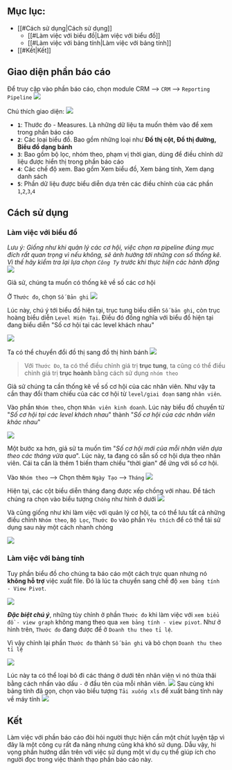 ## Mục lục:
- [[#Cách sử dụng|Cách sử dụng]]
	- [[#Làm việc với biểu đồ|Làm việc với biểu đồ]]
	- [[#Làm việc với bảng tính|Làm việc với bảng tính]]
- [[#Kết|Kết]]

## Giao diện phần báo cáo

Để truy cập vào phần báo cáo, chọn module CRM --> `CRM` --> `Reporting Pipeline` 
![](Screen-shot/Select%20reporting.png)

Chú thích giao diện:
![](Screen-shot/Chú%20thích%20giao%20diện.png)

- **`1`**: Thước đo - Measures. Là những dữ liệu ta muốn thêm vào để xem trong phần báo cáo
- **`2`**: Các loại biểu đồ. Bao gồm những loại như **Đồ thị cột, Đồ thị đường, Biểu đồ dạng bánh**
- **`3`**: Bao gồm bộ lọc, nhóm theo, phạm vị thời gian, dùng để điều chỉnh dữ liệu được hiển thị trong phần báo cáo
- **`4`**: Các chế độ xem. Bao gồm Xem biểu đồ, Xem bảng tính, Xem dạng danh sách
- **`5`**: Phần dữ liệu được biểu diễn dựa trên các điều chỉnh của các phần `1`,`2`,`3`,`4`

## Cách sử dụng

### Làm việc với biểu đồ
*Lưu ý: Giống như khi quản lý các cơ hội, việc chọn ra pipeline đúng mục đích rất quan trọng vì nếu không, sẽ ảnh hưởng tới những con số thống kê. Vì thế hãy kiểm tra lại lựa chọn `Công Ty` trước khi thực hiện các hành động*
![](Screen-shot/multi%20companies%20selection.png)

Giả sử, chúng ta muốn có thống kê về số các cơ hội

Ở `Thước đo`, chọn `Số Bản ghi`
![](Screen-shot/Chọn%20số%20bản%20ghi.png)

Lúc này, chú ý tới biểu đồ hiện tại, trục tung biểu diễn `Số bản ghi`, còn trục hoàng biểu diễn `Level Hiện Tại`. Điều đó đồng nghĩa  với biểu đồ hiện tại đang biểu diễn "Số cơ hội tại các level khách nhau"

![](Screen-shot/analyze%20axis.png)

Ta có thể chuyển đổi đồ thị sang đồ thị hình bánh
![](Screen-shot/Pie%20chart.png)


>Với `Thước Đo`, ta có thể điều chỉnh giá trị **trục tung**, ta cũng có thể điều chỉnh giá trị **trục hoành** bằng cách sử dụng `nhóm theo` 

Giả sử chúng ta cần thống kê về số cơ hội của các nhân viên. Như vậy ta cần thay đổi tham chiếu của các cơ hội từ `level/giai đoạn` sang `nhân viên`.

Vào phần `Nhóm theo`, chọn `Nhân viên kinh doanh`. Lúc này biểu đồ chuyển từ "*Số cơ hội tại các level khách nhau*" thành "*Số cơ hội của các nhân viên khác nhau*"

![](Screen-shot/Nhân%20viên%20kinh%20doanh%20theo%20cơ%20hội.png)

Một bước xa hơn, giả sử ta muốn tìm "*Số cơ hội mới của mỗi nhân viên dựa theo các tháng vừa qua*". 
Lúc này, ta đang có sẵn số cơ hội dựa theo nhân viên. Cái ta cần là thêm 1 biến tham chiếu "thời gian" để ứng với số cơ hội.

Vào `Nhóm theo` --> Chọn thêm `Ngày Tạo` --> `Tháng`
![](Screen-shot/Nhóm%20theo%20ngày%20tạo.png)

Hiện tại, các cột biểu diễn tháng đang được xếp chồng với nhau. Để tách chúng ra chọn vào biểu tượng `Chồng` như hình ở dưới
![](Screen-shot/bỏ%20cột%20chồng.png)

Và cũng giống như khi làm việc với quản lý cơ hội, ta có thể lưu tất cả những điều chỉnh `Nhóm theo`, `Bộ Lọc`, `Thước Đo` vào phần `Yêu thích` để có thể tái sử dụng sau này một cách nhanh chóng

![](Screen-shot/yêu%20thích.png)

### Làm việc với bảng tính
Tuy phần biểu đồ cho chúng ta báo cáo một cách trực quan nhưng nó **không hỗ trợ** việc xuất file. Đó là lúc ta chuyển sang chế độ `xem bảng tính - View Pivot`.

![](Screen-shot/view%20pivot.png)

***Đặc biệt chú ý***, những tùy chỉnh ở phần `Thước đo` khi làm việc với `xem biểu đồ - view graph` không mang theo qua `xem bảng tính - view pivot`. Như ở hình trên, `Thước đo` đang được để ở `Doanh thu theo tỉ lệ`.

Vì vậy chỉnh lại phần `Thước đo` thành `Số bản ghi` và bỏ chọn `Doanh thu theo tỉ lệ`

![](Screen-shot/measurement%20fix.png)

Lúc này ta có thể loại bỏ đi các tháng ở dưới tên nhân viên vì nó thừa thãi bằng cách nhấn vào dấu `-` ở đầu tên của mỗi nhân viên.
![](Screen-shot/trim%20down.png)
Sau cùng khi bảng tính đã gọn, chọn vào biểu tượng `Tải xuống xls` để xuất bảng tính này về máy tính 
![](Screen-shot/Export%20report.png)

## Kết 
Làm việc với phần báo cáo đòi hỏi người thực hiện cần một chút luyện tập vì đây là một công cụ rất đa năng nhưng cũng khá khó sử dụng. Dẫu vậy, hi vọng phần hướng dẫn trên với việc sử dụng một ví dụ cụ thể giúp ích cho người đọc trong việc thành thạo phần báo cáo này.